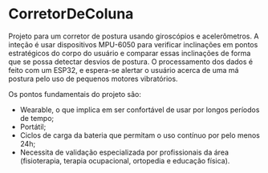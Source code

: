 # CorretorDeColuna
Projeto para um corretor de postura usando giroscópios e acelerômetros.
A inteção é usar dispositivos MPU-6050 para verificar inclinações em pontos estratégicos do corpo do usuário
e comparar essas inclinações de forma que se possa detectar desvios de postura.
O processamento dos dados é feito com um ESP32, e espera-se alertar o usuário acerca de uma má postura
pelo uso de pequenos motores vibratórios.

Os pontos fundamentais do projeto sâo:
- Wearable, o que implica em ser confortável de usar por longos períodos de tempo;
- Portátil;
- Ciclos de carga da bateria que permitam o uso contínuo por pelo menos 24h;
- Necessita de validação especializada por profissionais da área (fisioterapia, terapia ocupacional, ortopedia e educação física).

